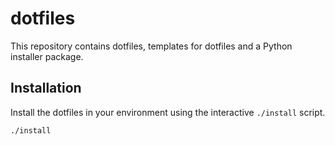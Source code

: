 # dotfiles

This repository contains dotfiles, templates for dotfiles and a Python installer package.

## Installation

Install the dotfiles in your environment using the interactive `./install` script.

``` sh
./install
```
